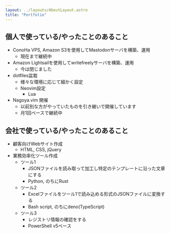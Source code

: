 ```yaml
---
layout: ../layouts/AboutLayout.astro
title: "Portfolio"
---
```


## 個人で使っている/やったことのあること

- ConoHa VPS, Amazon S3を使用してMastodonサーバを構築、運用
    - 現在まで継続中
- Amazon Lightsailを使用してwritefreelyサーバを構築、運用
    - 今は閉じました
- dotfiles盆栽
    - 様々な環境に応じて細かく設定
    - Neovim設定
        - Lua
- Nagoya.vim 開催
    - 以前別な方がやっていたものを引き継いで開催しています
    - 月1回ペースで継続中

## 会社で使っている/やったことのあること

- 顧客向けWebサイト作成
    - HTML, CSS, jQuery
- 業務効率化ツール作成
    - ツール1
        - JSONファイルを読み取って加工し特定のテンプレートに沿った文章にする
        - Python, のちにRust
    - ツール2
        - Excelファイルをツール1で読み込める形式のJSONファイルに変換する
        - Bash script, のちにdeno(TypeScript)
    - ツール3
        - レジストリ情報の確認をする
        - PowerShell v5ベース
